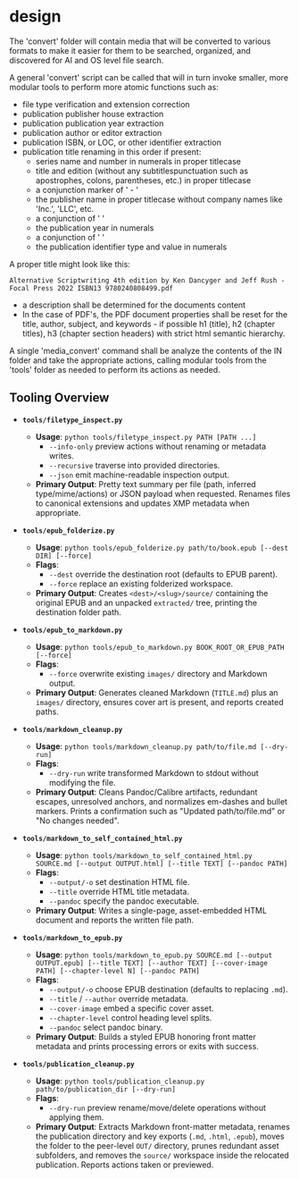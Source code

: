 # design

The 'convert' folder will contain media that will be converted to various formats to make it easier for them to be searched, organized, and discovered for AI and OS level file search.

A general 'convert' script can be called that will in turn invoke smaller, more modular tools to perform more atomic functions such as:

- file type verification and extension correction
- publication publisher house extraction
- publication publication year extraction
- publication author or editor extraction
- publication ISBN, or LOC, or other identifier extraction
- publication title renaming in this order if present:
  - series name and number in numerals in proper titlecase
  - title and edition (without any subtitlespunctuation such as apostrophes, colons, parentheses, etc.) in proper titlecase
  - a conjunction marker of ' - '
  - the publisher name in proper titlecase without company names like 'Inc.', 'LLC', etc.
  - a conjunction of ' '
  - the publication year in numerals
  - a conjunction of ' '
  - the publication identifier type and value in numerals

A proper title might look like this:

  `Alternative Scriptwriting 4th edition by Ken Dancyger and Jeff Rush - Focal Press 2022 ISBN13 9780240808499.pdf`

- a description shall be determined for the documents content
- In the case of PDF's, the PDF document properties shall be reset for the title, author, subject, and keywords - if possible h1 (title), h2 (chapter titles), h3 (chapter section headers) with strict html semantic hierarchy.

A single 'media_convert' command shall be analyze the contents of the IN folder and take the appropriate actions, calling modular tools from the 'tools' folder as needed to perform its actions as needed.

## Tooling Overview

- **`tools/filetype_inspect.py`**
  - **Usage**: `python tools/filetype_inspect.py PATH [PATH ...]`
    - `--info-only` preview actions without renaming or metadata writes.
    - `--recursive` traverse into provided directories.
    - `--json` emit machine-readable inspection output.
  - **Primary Output**: Pretty text summary per file (path, inferred type/mime/actions) or JSON payload when requested. Renames files to canonical extensions and updates XMP metadata when appropriate.

- **`tools/epub_folderize.py`**
  - **Usage**: `python tools/epub_folderize.py path/to/book.epub [--dest DIR] [--force]`
  - **Flags**:
    - `--dest` override the destination root (defaults to EPUB parent).
    - `--force` replace an existing folderized workspace.
  - **Primary Output**: Creates `<dest>/<slug>/source/` containing the original EPUB and an unpacked `extracted/` tree, printing the destination folder path.

- **`tools/epub_to_markdown.py`**
  - **Usage**: `python tools/epub_to_markdown.py BOOK_ROOT_OR_EPUB_PATH [--force]`
  - **Flags**:
    - `--force` overwrite existing `images/` directory and Markdown output.
  - **Primary Output**: Generates cleaned Markdown (`TITLE.md`) plus an `images/` directory, ensures cover art is present, and reports created paths.

- **`tools/markdown_cleanup.py`**
  - **Usage**: `python tools/markdown_cleanup.py path/to/file.md [--dry-run]`
  - **Flags**:
    - `--dry-run` write transformed Markdown to stdout without modifying the file.
  - **Primary Output**: Cleans Pandoc/Calibre artifacts, redundant escapes, unresolved anchors, and normalizes em-dashes and bullet markers. Prints a confirmation such as "Updated path/to/file.md" or "No changes needed".

- **`tools/markdown_to_self_contained_html.py`**
  - **Usage**: `python tools/markdown_to_self_contained_html.py SOURCE.md [--output OUTPUT.html] [--title TEXT] [--pandoc PATH]`
  - **Flags**:
    - `--output/-o` set destination HTML file.
    - `--title` override HTML title metadata.
    - `--pandoc` specify the pandoc executable.
  - **Primary Output**: Writes a single-page, asset-embedded HTML document and reports the written file path.

- **`tools/markdown_to_epub.py`**
  - **Usage**: `python tools/markdown_to_epub.py SOURCE.md [--output OUTPUT.epub] [--title TEXT] [--author TEXT] [--cover-image PATH] [--chapter-level N] [--pandoc PATH]`
  - **Flags**:
    - `--output/-o` choose EPUB destination (defaults to replacing `.md`).
    - `--title` / `--author` override metadata.
    - `--cover-image` embed a specific cover asset.
    - `--chapter-level` control heading level splits.
    - `--pandoc` select pandoc binary.
  - **Primary Output**: Builds a styled EPUB honoring front matter metadata and prints processing errors or exits with success.

- **`tools/publication_cleanup.py`**
  - **Usage**: `python tools/publication_cleanup.py path/to/publication_dir [--dry-run]`
  - **Flags**:
    - `--dry-run` preview rename/move/delete operations without applying them.
  - **Primary Output**: Extracts Markdown front-matter metadata, renames the publication directory and key exports (`.md`, `.html`, `.epub`), moves the folder to the peer-level `OUT/` directory, prunes redundant asset subfolders, and removes the `source/` workspace inside the relocated publication. Reports actions taken or previewed.
